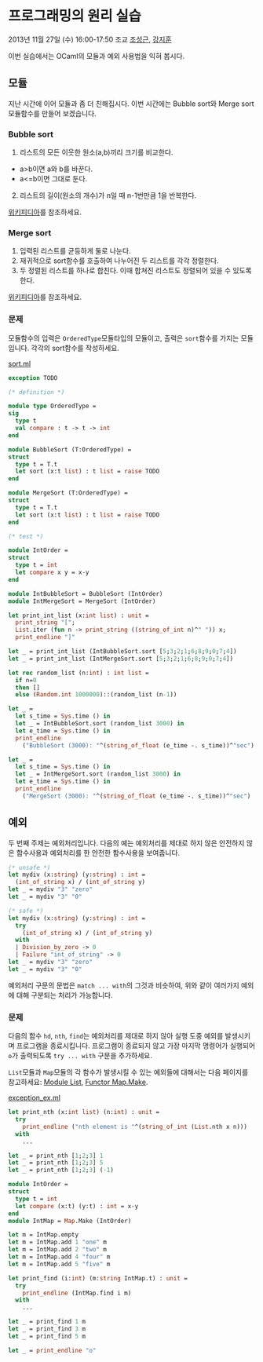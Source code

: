 # 프로그래밍의 원리 실습

2013년 11월 27일 (수) 16:00-17:50 조교
[조성근](http://ropas.snu.ac.kr/~skcho),
[강지훈](http://ropas.snu.ac.kr/~jhkang)

이번 실습에서는 OCaml의 모듈과 예외 사용법을 익혀 봅시다.

## 모듈

지난 시간에 이어 모듈과 좀 더 친해집시다.  이번 시간에는 Bubble sort와
Merge sort 모듈함수를 만들어 보겠습니다.  

### Bubble sort

1. 리스트의 모든 이웃한 원소(a,b)끼리 크기를 비교한다.
  * a>b이면 a와 b를 바꾼다.
  * a<=b이면 그대로 둔다.
2. 리스트의 길이(원소의 개수)가 n일 때 n-1번만큼 1을 반복한다.

[위키피디아](http://ko.wikipedia.org/wiki/%EA%B1%B0%ED%92%88_%EC%A0%95%EB%A0%AC)를 참조하세요.

### Merge sort

1. 입력된 리스트를 균등하게 둘로 나눈다.
2. 재귀적으로 sort함수를 호출하여 나누어진 두 리스트를 각각 정렬한다.
3. 두 정렬된 리스트를 하나로 합친다.  이때 합쳐진 리스트도 정렬되어
있을 수 있도록 한다.

[위키피디아](http://ko.wikipedia.org/wiki/%ED%95%A9%EB%B3%91_%EC%A0%95%EB%A0%AC)를 참조하세요.

### 문제

모듈함수의 입력은 `OrderedType`모듈타입의 모듈이고, 출력은 `sort`함수를
가지는 모듈입니다.  각각의 sort함수를 작성하세요.

[sort.ml](sort.ml)

```ocaml
exception TODO

(* definition *)

module type OrderedType =
sig
  type t
  val compare : t -> t -> int
end

module BubbleSort (T:OrderedType) = 
struct
  type t = T.t
  let sort (x:t list) : t list = raise TODO
end

module MergeSort (T:OrderedType) = 
struct
  type t = T.t
  let sort (x:t list) : t list = raise TODO
end

(* test *)

module IntOrder = 
struct 
  type t = int
  let compare x y = x-y
end

module IntBubbleSort = BubbleSort (IntOrder)
module IntMergeSort = MergeSort (IntOrder)

let print_int_list (x:int list) : unit = 
  print_string "[";
  List.iter (fun n -> print_string ((string_of_int n)^" ")) x;
  print_endline "]"

let _ = print_int_list (IntBubbleSort.sort [5;3;2;1;6;8;9;0;7;4])
let _ = print_int_list (IntMergeSort.sort [5;3;2;1;6;8;9;0;7;4])

let rec random_list (n:int) : int list = 
  if n=0
  then []
  else (Random.int 1000000)::(random_list (n-1))

let _ =
  let s_time = Sys.time () in
  let _ = IntBubbleSort.sort (random_list 3000) in
  let e_time = Sys.time () in
  print_endline 
    ("BubbleSort (3000): "^(string_of_float (e_time -. s_time))^"sec")

let _ = 
  let s_time = Sys.time () in
  let _ = IntMergeSort.sort (random_list 3000) in
  let e_time = Sys.time () in
  print_endline 
    ("MergeSort (3000): "^(string_of_float (e_time -. s_time))^"sec")
```

## 예외

두 번째 주제는 예외처리입니다.  다음의 예는 예외처리를 제대로 하지 않은
안전하지 않은 함수사용과 예외처리를 한 안전한 함수사용을 보여줍니다.

```ocaml
(* unsafe *)
let mydiv (x:string) (y:string) : int = 
  (int_of_string x) / (int_of_string y)
let _ = mydiv "3" "zero"
let _ = mydiv "3" "0"

(* safe *)
let mydiv (x:string) (y:string) : int = 
  try 
    (int_of_string x) / (int_of_string y)
  with
  | Division_by_zero -> 0
  | Failure "int_of_string" -> 0
let _ = mydiv "3" "zero"
let _ = mydiv "3" "0"
```

예외처리 구문의 문법은 `match ... with`의 그것과 비슷하여, 위와 같이
여러가지 예외에 대해 구분되는 처리가 가능합니다.

### 문제

다음의 함수 `hd`, `nth`, `find`는 예외처리를 제대로 하지 않아 실행 도중
예외를 발생시키며 프로그램을 종료시킵니다.  프로그램이 종료되지 않고
가장 마지막 명령어가 실행되어 `o`가 출력되도록 `try ... with` 구문을
추가하세요.

`List`모듈과 `Map`모듈의 각 함수가 발생시킬 수 있는 예외들에 대해서는
다음 페이지를 참고하세요:
[Module List](http://caml.inria.fr/pub/docs/manual-ocaml/libref/List.html),
[Functor Map.Make](http://caml.inria.fr/pub/docs/manual-ocaml/libref/Map.Make.html).

[exception_ex.ml](exception_ex.ml)

```ocaml
let print_nth (x:int list) (n:int) : unit = 
  try 
    print_endline ("nth element is "^(string_of_int (List.nth x n)))
  with 
    ...

let _ = print_nth [1;2;3] 1
let _ = print_nth [1;2;3] 5
let _ = print_nth [1;2;3] (-1)

module IntOrder =
struct
  type t = int
  let compare (x:t) (y:t) : int = x-y
end
module IntMap = Map.Make (IntOrder)

let m = IntMap.empty
let m = IntMap.add 1 "one" m
let m = IntMap.add 2 "two" m
let m = IntMap.add 4 "four" m
let m = IntMap.add 5 "five" m

let print_find (i:int) (m:string IntMap.t) : unit = 
  try
    print_endline (IntMap.find i m)
  with 
    ...

let _ = print_find 1 m
let _ = print_find 3 m
let _ = print_find 5 m

let _ = print_endline "o"
```
